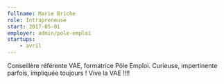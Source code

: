 ```yaml
---
fullname: Marie Briche
role: Intrapreneuse
start: 2017-05-01
employer: admin/pole-emploi
startups:
    - avril
---
```

Conseillère référente VAE, formatrice Pôle Emploi. Curieuse, impertinente parfois, impliquée toujours ! Vive la VAE !!!!
